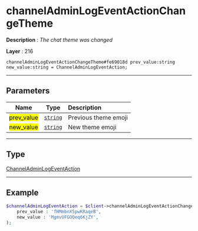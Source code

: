# channelAdminLogEventActionChangeTheme

**Description** : *The chat theme was changed*

**Layer** : 216

```tl
channelAdminLogEventActionChangeTheme#fe69018d prev_value:string new_value:string = ChannelAdminLogEventAction;
```

---

## Parameters

| Name | Type | Description |
| :---: | :---: | :--- |
| <mark>prev_value</mark> | [`string`](type/string) | Previous theme emoji |
| <mark>new_value</mark> | [`string`](type/string) | New theme emoji |

---

## Type

[ChannelAdminLogEventAction](type/ChannelAdminLogEventAction)

---

## Example

```php
$channelAdminLogEventAction = $client->channelAdminLogEventActionChangeTheme(
	prev_value : 'fHMmbnX5pwKRaqeB',
	new_value : 'MgmvUFGOQeq6KjZY',
);
```